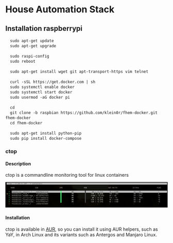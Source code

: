 # House Automation Stack

## Installation raspberrypi


      sudo apt-get update
      sudo apt-get upgrade

      sudo raspi-config
      sudo reboot

      sudo apt-get install wget git apt-transport-https vim telnet

      curl -sSL https://get.docker.com | sh
      sudo systemctl enable docker
      sudo systemctl start docker
      sudo usermod -aG docker pi

      cd
      git clone -b raspbian https://github.com/klein0r/fhem-docker.git fhem-docker
      cd fhem-docker

      sudo apt-get install python-pip
      sudo pip install docker-compose

### ctop

#### Description

ctop is a commandline monitoring tool for linux containers

!["ctop"](./.media/ctop.png "ctop gui")

#### Installation

ctop is available in [AUR](https://aur.archlinux.org/packages/ctop/), so you can install it using AUR helpers, such as YaY, in Arch Linux and its variants such as Antergos and Manjaro Linux.
